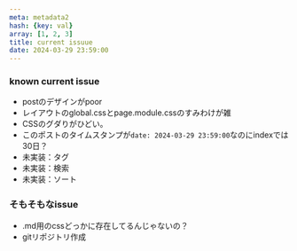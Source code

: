 ```yaml
---
meta: metadata2
hash: {key: val}
array: [1, 2, 3]
title: current issuue
date: 2024-03-29 23:59:00
---
```

### known current issue
- postのデザインがpoor
- レイアウトのglobal.cssとpage.module.cssのすみわけが雑
- CSSのグダりがひどい。
- このポストのタイムスタンプが```date: 2024-03-29 23:59:00```なのにindexでは30日？
- 未実装：タグ
- 未実装：検索
- 未実装：ソート


### そもそもなissue
- .md用のcssどっかに存在してるんじゃないの？
- gitリポジトリ作成
